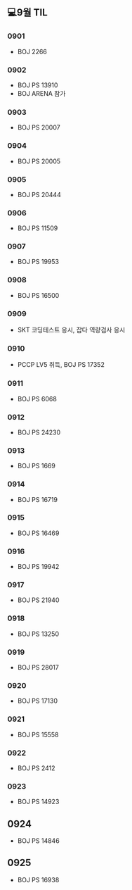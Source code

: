 ## 💻9월 TIL

### 0901
* BOJ 2266

### 0902
* BOJ PS 13910
* BOJ ARENA 참가

### 0903
* BOJ PS 20007

### 0904
* BOJ PS 20005

### 0905
* BOJ PS 20444

### 0906
* BOJ PS 11509

### 0907
* BOJ PS 19953

### 0908
* BOJ PS 16500

### 0909
* SKT 코딩테스트 응시, 잡다 역량검사 응시

### 0910
* PCCP LV5 취득, BOJ PS 17352

### 0911
* BOJ PS 6068

### 0912
* BOJ PS 24230

### 0913
* BOJ PS 1669

### 0914
* BOJ PS 16719

### 0915
* BOJ PS 16469

### 0916
* BOJ PS 19942

### 0917
* BOJ PS 21940

### 0918
* BOJ PS 13250

### 0919
* BOJ PS 28017

### 0920
* BOJ PS 17130

### 0921
* BOJ PS 15558

### 0922
* BOJ PS 2412

### 0923
* BOJ PS 14923

## 0924
* BOJ PS 14846

## 0925
* BOJ PS 16938